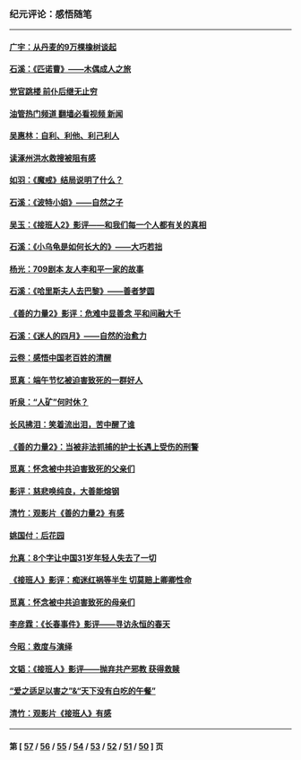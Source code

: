 ### 纪元评论：感悟随笔
---
#### [广宇：从丹麦的9万棵橡树谈起](../../pages/nsc1035/n14061428.md?08280330) 
#### [石溪：《匹诺曹》——木偶成人之旅](../../pages/nsc1035/n14061424.md?08280330) 
#### [党官跳楼 前仆后继无止穷](../../pages/nsc1035/n14058175.md?08280330) 
#### [油管热门频道 翻墙必看视频 新闻](ok?08280330)
#### [吴惠林：自利、利他、利己利人](../../pages/nsc1035/n14052459.md?08280330) 
#### [读涿州洪水救搜被阻有感](../../pages/nsc1035/n14049641.md?08280330) 
#### [如羽：《魔戒》结局说明了什么？](../../pages/nsc1035/n14048860.md?08280330) 
#### [石溪：《波特小姐》——自然之子](../../pages/nsc1035/n14048291.md?08280330) 
#### [吴玉：《接班人2》影评——和我们每一个人都有关的真相](../../pages/nsc1035/n14041114.md?08280330) 
#### [石溪：《小乌龟是如何长大的》——大巧若拙](../../pages/nsc1035/n14037479.md?08280330) 
#### [杨光：709剧本 友人李和平一家的故事](../../pages/nsc1035/n14032047.md?08280330) 
#### [石溪：《哈里斯夫人去巴黎》——善者梦圆](../../pages/nsc1035/n14031778.md?08280330) 
#### [《善的力量2》影评：危难中显善念 平和间融大千](../../pages/nsc1035/n14028390.md?08280330) 
#### [石溪：《迷人的四月》——自然的治愈力](../../pages/nsc1035/n14027049.md?08280330) 
#### [云卷：感悟中国老百姓的清醒](../../pages/nsc1035/n14025152.md?08280330) 
#### [觅真：端午节忆被迫害致死的一群好人](../../pages/nsc1035/n14020985.md?08280330) 
#### [听泉：“人矿”何时休？](../../pages/nsc1035/n14016609.md?08280330) 
#### [长风拂泪：笑着流出泪，苦中醒了谁](../../pages/nsc1035/n14016469.md?08280330) 
#### [《善的力量2》：当被非法抓捕的护士长遇上受伤的刑警](../../pages/nsc1035/n14015561.md?08280330) 
#### [觅真：怀念被中共迫害致死的父亲们](../../pages/nsc1035/n14014258.md?08280330) 
#### [影评：慈悲唤纯良，大善能熔钢](../../pages/nsc1035/n14010867.md?08280330) 
#### [清竹：观影片《善的力量2》有感](../../pages/nsc1035/n14010015.md?08280330) 
#### [姚国付：后花园](../../pages/nsc1035/n14005301.md?08280330) 
#### [允真：8个字让中国31岁年轻人失去了一切](../../pages/nsc1035/n13999093.md?08280330) 
#### [《接班人》影评：痴迷红祸等半生 切莫赔上卿卿性命](../../pages/nsc1035/n13998676.md?08280330) 
#### [觅真：怀念被中共迫害致死的母亲们](../../pages/nsc1035/n13997271.md?08280330) 
#### [李彦霖：《长春事件》影评——寻访永恒的春天](../../pages/nsc1035/n13995112.md?08280330) 
#### [今昭：救度与演绎](../../pages/nsc1035/n13992670.md?08280330) 
#### [文韬：《接班人》影评——抛弃共产邪教 获得救赎](../../pages/nsc1035/n13990160.md?08280330) 
#### [“爱之适足以害之”&“天下没有白吃的午餐”](../../pages/nsc1035/n13988391.md?08280330) 
#### [清竹：观影片《接班人》有感](../../pages/nsc1035/n13983561.md?08280330) 

---
#### 第 [ [57](./57.md?08280330) / [56](./56.md?08280330) / [55](./55.md?08280330) / [54](./54.md?08280330) / [53](./53.md?08280330) / [52](./52.md?08280330) / [51](./51.md?08280330) / [50](./50.md?08280330) ] 页
